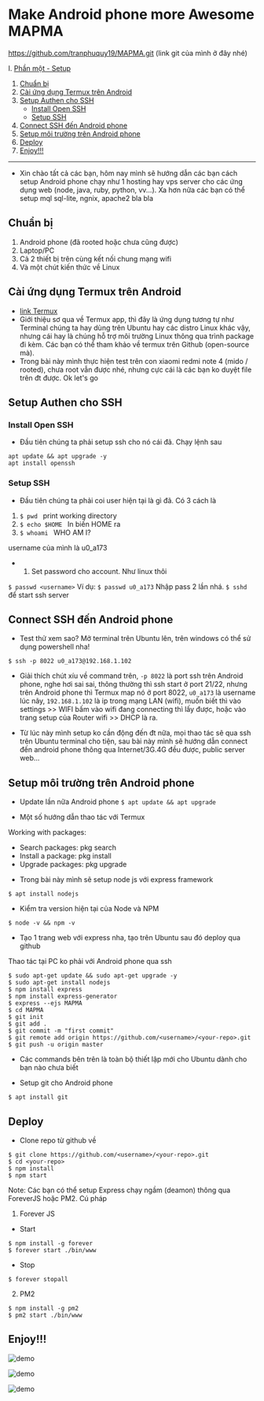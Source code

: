 # Make Android phone more Awesome MAPMA 

https://github.com/tranphuquy19/MAPMA.git (link git của mình ở đây nhé)

I. [Phần một -  Setup](#)
  1. [Chuẩn bị](#user-content-chuẩn-bị)
  2. [Cài ứng dụng Termux trên Android](#user-content-cài-ứng-dụng-termux-trên-android)
  3. [Setup Authen cho SSH](#user-content-setup-authen-cho-ssh)
     - [Install Open SSH](#user-content-install-open-ssh)
     - [Setup SSH](#user-content-setup-ssh)
  4. [Connect SSH đến Android phone](#user-content-connect-ssh-đến-android-phone)
  5. [Setup môi trường trên Android phone](#user-content-setup-môi-trường-trên-android-phone)
  6. [Deploy](#user-content-deploy)
  7. [Enjoy!!!](#user-content-enjoy)
---

- Xin chào tất cả các bạn, hôm nay mình sẽ hướng dẫn các bạn cách setup Android phone chạy như 1 hosting hay vps server cho các ứng dụng web (node, java, ruby, python, vv...). Xa hơn nữa các bạn có thể setup mql sql-lite, ngnix, apache2 bla bla

## Chuẩn bị

1. Android phone (đã rooted hoặc chưa cũng được)
2. Laptop/PC 
3. Cả 2 thiết bị trên cùng kết nối chung mạng wifi
4. Và một chút kiến thức về Linux 

## Cài ứng dụng Termux trên Android 

- [link Termux](https://play.google.com/store/apps/details?id=com.termux&hl=vi)
- Giới thiệu sơ qua về Termux app, thì đây là ứng dụng tương tự như Terminal chúng ta hay dùng trên Ubuntu hay các distro Linux khác vậy, nhưng cái hay là chúng hỗ trợ môi trường Linux thông qua trình package đi kèm. Các bạn có thể tham khảo về termux trên Github (open-source mà).
- Trong bài này mình thực hiện test trên con xiaomi redmi note 4 (mido / rooted), chưa root vẫn được nhé, nhưng cực cái là các bạn ko duyệt file trên đt được. Ok let's go


## Setup Authen cho SSH

### Install Open SSH
- Đầu tiên chúng ta phải setup ssh cho nó cái đã. Chạy lệnh sau 

```shell
apt update && apt upgrade -y 
apt install openssh
```
### Setup SSH

- Đầu tiên chúng ta phải coi user hiện tại là gì đã. Có 3 cách là

1. ```$ pwd ``` 		print working directory
2. ```$ echo $HOME ``` 	In biến HOME ra 
3. ```$ whoami ``` 		WHO AM I?

username của mình là u0_a173

- 1. Set password cho account. Như linux thôi 

```$ passwd <username>```	Ví dụ: ```$ passwd u0_a173``` Nhập pass 2 lần nhá.
```$ sshd``` để start ssh server 


## Connect SSH đến Android phone

- Test thử xem sao? Mở terminal trên Ubuntu lên, trên windows có thể sử dụng powershell nha!

```$ ssh -p 8022 u0_a173@192.168.1.102```

- Giải thích chút xíu về command trên, `-p 8022` là port ssh trên Android phone, nghe hơi sai sai, thông thường thì ssh start ở port 21/22, nhưng trên Android phone thì Termux map nó ở port 8022, `u0_a173` là username lúc nãy, ```192.168.1.102``` là ip trong mạng LAN (wifi), muốn biết thì vào settings >> WIFI bấm vào wifi đang connecting thì lấy được, hoặc vào trang setup của Router wifi >> DHCP là ra.

- Từ lúc này mình setup ko cần động đến đt nữa, mọi thao tác sẽ qua ssh trên Ubuntu terminal cho tiện, sau bài này mình sẽ hướng dẫn connect đến android phone thông qua Internet/3G.4G đều được, public server web...



## Setup môi trường trên Android phone

- Update lần nữa Android phone
```$ apt update && apt upgrade```

- Một số hướng dẫn thao tác với Termux

Working with packages:

 * Search packages:   pkg search <query>
 * Install a package: pkg install <package>
 * Upgrade packages:  pkg upgrade

- Trong bài này mình sẽ setup node js với express framework 

```$ apt install nodejs```

- Kiểm tra version hiện tại của Node và NPM

```$ node -v && npm -v```

- Tạo 1 trang web với express nha, tạo trên Ubuntu sau đó deploy qua github 

Thao tác tại PC ko phải với Android phone qua ssh

```shell
$ sudo apt-get update && sudo apt-get upgrade -y
$ sudo apt-get install nodejs
$ npm install express
$ npm install express-generator
$ express --ejs MAPMA
$ cd MAPMA
$ git init
$ git add .
$ git commit -m "first commit"
$ git remote add origin https://github.com/<username>/<your-repo>.git
$ git push -u origin master
```
- Các commands bên trên là toàn bộ thiết lập mới cho Ubuntu dành cho bạn nào chưa biết 

- Setup git cho Android phone

```$ apt install git```



## Deploy

- Clone repo từ github về
```shell
$ git clone https://github.com/<username>/<your-repo>.git
$ cd <your-repo>
$ npm install 
$ npm start
```
Note: Các bạn có thể setup Express chạy ngầm (deamon) thông qua ForeverJS hoặc PM2. Cú pháp
1. Forever JS

- Start 
```shell
$ npm install -g forever 
$ forever start ./bin/www
```

- Stop
```shell
$ forever stopall
```

2. PM2 
```shell
$ npm install -g pm2 
$ pm2 start ./bin/www
```



## Enjoy!!!
![demo](https://snag.gy/snT4yg.jpg)

![demo](https://snag.gy/HFVz3e.jpg)

![demo](https://snag.gy/d0IjNb.jpg)


